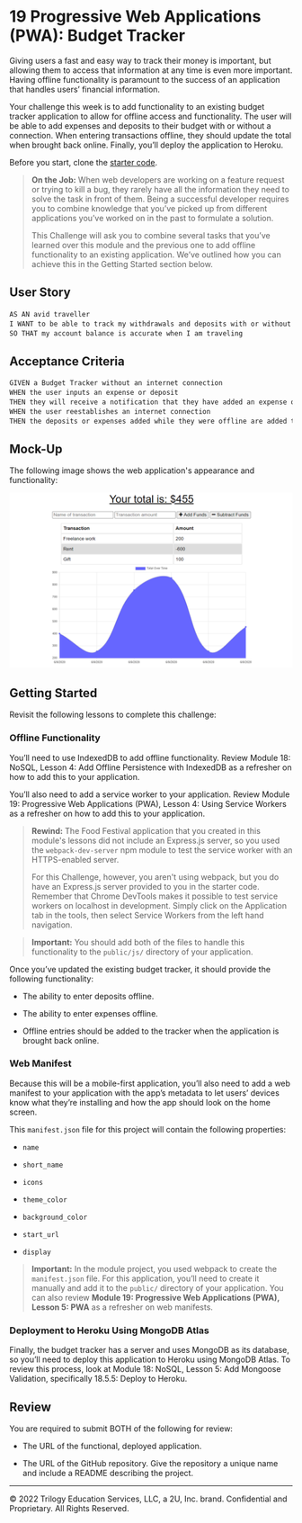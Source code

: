 # 19 Progressive Web Applications (PWA): Budget Tracker

Giving users a fast and easy way to track their money is important, but allowing them to access that information at any time is even more important. Having offline functionality is paramount to the success of an application that handles users’ financial information.

Your challenge this week is to add functionality to an existing budget tracker application to allow for offline access and functionality. The user will be able to add expenses and deposits to their budget with or without a connection. When entering transactions offline, they should update the total when brought back online. Finally, you’ll deploy the application to Heroku.

Before you start, clone the [starter code](https://github.com/coding-boot-camp/symmetrical-bassoon).

> **On the Job:** When web developers are working on a feature request or trying to kill a bug, they rarely have all the information they need to solve the task in front of them. Being a successful developer requires you to combine knowledge that you’ve picked up from different applications you’ve worked on in the past to formulate a solution.
> 
> This Challenge will ask you to combine several tasks that you’ve learned over this module and the previous one to add offline functionality to an existing application. We’ve outlined how you can achieve this in the Getting Started section below.


## User Story

```md
AS AN avid traveller
I WANT to be able to track my withdrawals and deposits with or without a data/internet connection
SO THAT my account balance is accurate when I am traveling 
```

## Acceptance Criteria

```md
GIVEN a Budget Tracker without an internet connection
WHEN the user inputs an expense or deposit
THEN they will receive a notification that they have added an expense or deposit
WHEN the user reestablishes an internet connection
THEN the deposits or expenses added while they were offline are added to their transaction history and their totals are updated
```

## Mock-Up

The following image shows the web application's appearance and functionality:

![Challenge Demo](./Assets/19-pwa-homework-demo-01.png)


## Getting Started

Revisit the following lessons to complete this challenge:

### Offline Functionality

You’ll need to use IndexedDB to add offline functionality. Review Module 18: NoSQL, Lesson 4: Add Offline Persistence with IndexedDB as a refresher on how to add this to your application.

You’ll also need to add a service worker to your application. Review Module 19: Progressive Web Applications (PWA), Lesson 4: Using Service Workers as a refresher on how to add this to your application.

> **Rewind:** The Food Festival application that you created in this module's lessons did not include an Express.js server, so you used the `webpack-dev-server` npm module to test the service worker with an HTTPS-enabled server.
> 
> For this Challenge, however, you aren't using webpack, but you do have an Express.js server provided to you in the starter code. Remember that Chrome DevTools makes it possible to test service workers on localhost in development. Simply click on the Application tab in the tools, then select Service Workers from the left hand navigation.

> **Important:** You should add both of the files to handle this functionality to the `public/js/` directory of your application.

Once you’ve updated the existing budget tracker, it should provide the following functionality:

* The ability to enter deposits offline.

* The ability to enter expenses offline.

* Offline entries should be added to the tracker when the application is brought back online.

### Web Manifest

Because this will be a mobile-first application, you’ll also need to add a web manifest to your application with the app’s metadata to let users’ devices know what they’re installing and how the app should look on the home screen.

This `manifest.json` file for this project will contain the following properties:

* `name`

* `short_name`

* `icons`

* `theme_color`

* `background_color`

* `start_url`

* `display`

> **Important:** In the module project, you used webpack to create the `manifest.json` file. For this application, you’ll need to create it manually and add it to the `public/` directory of your application. You can also review **Module 19: Progressive Web Applications (PWA), Lesson 5: PWA** as a refresher on web manifests.

### Deployment to Heroku Using MongoDB Atlas

Finally, the budget tracker has a server and uses MongoDB as its database, so you’ll need to deploy this application to Heroku using MongoDB Atlas. To review this process, look at Module 18: NoSQL, Lesson 5: Add Mongoose Validation, specifically 18.5.5: Deploy to Heroku.


## Review

You are required to submit BOTH of the following for review:

* The URL of the functional, deployed application.

* The URL of the GitHub repository. Give the repository a unique name and include a README describing the project.

- - -
© 2022 Trilogy Education Services, LLC, a 2U, Inc. brand. Confidential and Proprietary. All Rights Reserved.
